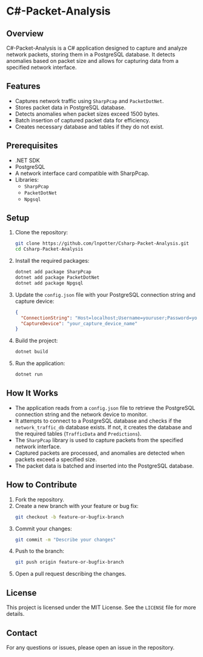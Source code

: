 
# C#-Packet-Analysis

## Overview
C#-Packet-Analysis is a C# application designed to capture and analyze network packets, storing them in a PostgreSQL database. It detects anomalies based on packet size and allows for capturing data from a specified network interface.

## Features
- Captures network traffic using `SharpPcap` and `PacketDotNet`.
- Stores packet data in PostgreSQL database.
- Detects anomalies when packet sizes exceed 1500 bytes.
- Batch insertion of captured packet data for efficiency.
- Creates necessary database and tables if they do not exist.

## Prerequisites
- .NET SDK
- PostgreSQL
- A network interface card compatible with SharpPcap.
- Libraries: 
  - `SharpPcap`
  - `PacketDotNet`
  - `Npgsql`

## Setup

1. Clone the repository:
   ```bash
   git clone https://github.com/lnpotter/Csharp-Packet-Analysis.git
   cd Csharp-Packet-Analysis
   ```

2. Install the required packages:
   ```bash
   dotnet add package SharpPcap
   dotnet add package PacketDotNet
   dotnet add package Npgsql
   ```

3. Update the `config.json` file with your PostgreSQL connection string and capture device:
   ```json
   {
     "ConnectionString": "Host=localhost;Username=youruser;Password=yourpassword;",
     "CaptureDevice": "your_capture_device_name"
   }
   ```

4. Build the project:
   ```bash
   dotnet build
   ```

5. Run the application:
   ```bash
   dotnet run
   ```

## How It Works

- The application reads from a `config.json` file to retrieve the PostgreSQL connection string and the network device to monitor.
- It attempts to connect to a PostgreSQL database and checks if the `network_traffic_db` database exists. If not, it creates the database and the required tables (`TrafficData` and `Predictions`).
- The `SharpPcap` library is used to capture packets from the specified network interface.
- Captured packets are processed, and anomalies are detected when packets exceed a specified size.
- The packet data is batched and inserted into the PostgreSQL database.

## How to Contribute

1. Fork the repository.
2. Create a new branch with your feature or bug fix:
   ```bash
   git checkout -b feature-or-bugfix-branch
   ```
3. Commit your changes:
   ```bash
   git commit -m "Describe your changes"
   ```
4. Push to the branch:
   ```bash
   git push origin feature-or-bugfix-branch
   ```
5. Open a pull request describing the changes.

## License
This project is licensed under the MIT License. See the `LICENSE` file for more details.

## Contact
For any questions or issues, please open an issue in the repository.
